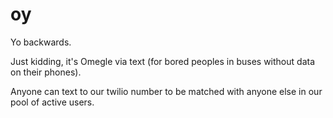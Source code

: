 oy
==

Yo backwards.

Just kidding, it's Omegle via text (for bored peoples in buses without data on their phones).

Anyone can text to our twilio number to be matched with anyone else in our pool of active users.
